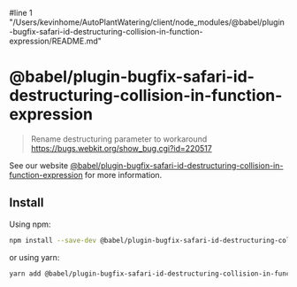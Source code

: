 #line 1 "/Users/kevinhome/AutoPlantWatering/client/node_modules/@babel/plugin-bugfix-safari-id-destructuring-collision-in-function-expression/README.md"
# @babel/plugin-bugfix-safari-id-destructuring-collision-in-function-expression

> Rename destructuring parameter to workaround https://bugs.webkit.org/show_bug.cgi?id=220517

See our website [@babel/plugin-bugfix-safari-id-destructuring-collision-in-function-expression](https://babeljs.io/docs/babel-plugin-bugfix-safari-id-destructuring-collision-in-function-expression) for more information.

## Install

Using npm:

```sh
npm install --save-dev @babel/plugin-bugfix-safari-id-destructuring-collision-in-function-expression
```

or using yarn:

```sh
yarn add @babel/plugin-bugfix-safari-id-destructuring-collision-in-function-expression --dev
```
